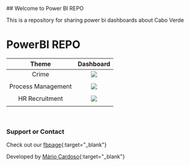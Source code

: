 <link href="./assets/css/style.scss" rel="stylesheet">
## Welcome to Power BI REPO

This is a repository for sharing power bi dashboards about Cabo Verde

# PowerBI REPO

| Theme |             Dashboard                                                         |
| :----: 	| :----:                                                                        |
| Crime | <img id="powerbix" src="./assets/media/crimeCV.gif">                          | 
|       |                                                                               |  
| Process Management | <img id="powerbix" src="./assets/media/GestaoProcessosDash.gif"> |  
|       |                                                                               |
| HR Recruitment |  <img id="powerbix" src="./assets/media/pepapDASHBOAD_opt.gif">      |  
|       |                                                                               |
<br>


### Support or Contact

Check out our [fbpage](https://www.facebook.com/powerbiCaboVerde/){:target="_blank"}

Developed by [Mário Cardoso](https://marovski.github.io/){:target="_blank"}